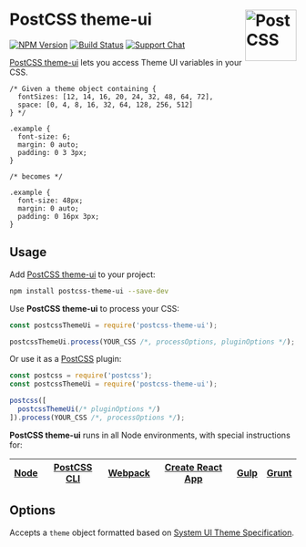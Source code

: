 # PostCSS theme-ui [<img src="https://postcss.github.io/postcss/logo.svg" alt="PostCSS" width="90" height="90" align="right">][postcss]

[![NPM Version][npm-img]][npm-url]
[![Build Status][cli-img]][cli-url]
[![Support Chat][git-img]][git-url]

[PostCSS theme-ui] lets you access Theme UI variables in your CSS.

```pcss
/* Given a theme object containing {
  fontSizes: [12, 14, 16, 20, 24, 32, 48, 64, 72],
  space: [0, 4, 8, 16, 32, 64, 128, 256, 512]
} */

.example {
  font-size: 6;
  margin: 0 auto;
  padding: 0 3 3px;
}

/* becomes */

.example { 
  font-size: 48px;
  margin: 0 auto;
  padding: 0 16px 3px;
}
```

## Usage

Add [PostCSS theme-ui] to your project:

```bash
npm install postcss-theme-ui --save-dev
```

Use **PostCSS theme-ui** to process your CSS:

```js
const postcssThemeUi = require('postcss-theme-ui');

postcssThemeUi.process(YOUR_CSS /*, processOptions, pluginOptions */);
```

Or use it as a [PostCSS] plugin:

```js
const postcss = require('postcss');
const postcssThemeUi = require('postcss-theme-ui');

postcss([
  postcssThemeUi(/* pluginOptions */)
]).process(YOUR_CSS /*, processOptions */);
```

**PostCSS theme-ui** runs in all Node environments, with special instructions for:

| [Node](INSTALL.md#node) | [PostCSS CLI](INSTALL.md#postcss-cli) | [Webpack](INSTALL.md#webpack) | [Create React App](INSTALL.md#create-react-app) | [Gulp](INSTALL.md#gulp) | [Grunt](INSTALL.md#grunt) |
| --- | --- | --- | --- | --- | --- |

## Options
Accepts a `theme` object formatted based on [System UI Theme Specification](https://system-ui.com/theme/).

[cli-img]: https://img.shields.io/travis/nelonoel/postcss-theme-ui/master.svg
[cli-url]: https://travis-ci.org/nelonoel/postcss-theme-ui
[git-img]: https://img.shields.io/badge/support-chat-blue.svg
[git-url]: https://gitter.im/postcss/postcss
[npm-img]: https://img.shields.io/npm/v/postcss-theme-ui.svg
[npm-url]: https://www.npmjs.com/package/postcss-theme-ui

[PostCSS]: https://github.com/postcss/postcss
[PostCSS theme-ui]: https://github.com/nelonoel/postcss-theme-ui
